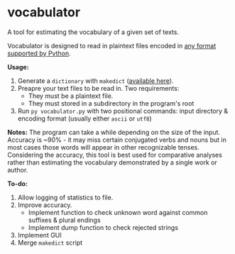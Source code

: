# vocabulator
A tool for estimating the vocabulary of a given set of texts.

Vocabulator is designed to read in plaintext files encoded in [any format supported by Python](https://docs.python.org/3/library/codecs.html#standard-encodings).

**Usage:**
1. Generate a `dictionary` with `makedict` ([available here](https://github.com/hamiltonne/makedict)).
2. Preapre your text files to be read in. Two requirements:
   - They must be a plaintext file.
   - They must stored in a subdirectory in the program's root
3. Run `py vocabulator.py` with two positional commands: input directory & encoding format (usually either `ascii` or `utf8`)

**Notes:**
The program can take a while depending on the size of the input.
Accuracy is ~90% - it may miss certain conjugated verbs and nouns but in most cases those words will appear in other recognizable tenses.
Considering the accuracy, this tool is best used for comparative analyses rather than estimating the vocabulary demonstrated by a single work or author. 

**To-do:**
1. Allow logging of statistics to file.
2. Improve accuracy.
   - Implement function to check unknown word against common suffixes & plural endings
   - Implement dump function to check rejected strings
3. Implement GUI
4. Merge `makedict` script
